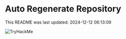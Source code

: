 # Auto Regenerate Repository

This README was last updated: 2024-12-12 06:13:09

 ![TryHackMe](https://tryhackme.com/badge/533634)